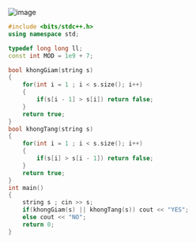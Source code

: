 ![image](https://github.com/Llam-a/Practice_Cpp/assets/115911041/6bf33f2e-959e-4b2f-b97e-38b7c55c8b68)

```cpp
#include <bits/stdc++.h>
using namespace std;

typedef long long ll;
const int MOD = 1e9 + 7;

bool khongGiam(string s)
{
    for(int i = 1 ; i < s.size(); i++)
    {
        if(s[i - 1] > s[i]) return false;
    }
    return true;
}
bool khongTang(string s)
{
    for(int i = 1 ; i < s.size(); i++)
    {
        if(s[i] > s[i - 1]) return false;
    }
    return true;
}
int main()
{
    string s ; cin >> s;
    if(khongGiam(s) || khongTang(s)) cout << "YES";
    else cout << "NO";
    return 0;
}
```
